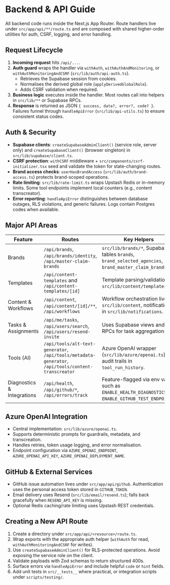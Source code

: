 # Backend & API Guide

All backend code runs inside the Next.js App Router. Route handlers live under `src/app/api/**/route.ts` and are composed with shared higher-order utilities for auth, CSRF, logging, and error handling.

## Request Lifecycle

1. **Incoming request** hits `/api/...`.
2. **Auth guard** wraps the handler via `withAuth`, `withAuthAndMonitoring`, or `withAuthMonitoringAndCSRF` (`src/lib/auth/api-auth.ts`).  
   - Retrieves the Supabase session from cookies.  
   - Normalises the derived global role (`applyDerivedGlobalRole`).  
   - Adds CSRF validation when required.
3. **Business logic** executes inside the handler. Most routes call into helpers in `src/lib/**` or Supabase RPCs.
4. **Response** is returned as JSON `{ success, data?, error?, code? }`. Failures funnel through `handleApiError` (`src/lib/api-utils.ts`) to ensure consistent status codes.

## Auth & Security

- **Supabase clients**: `createSupabaseAdminClient()` (service role, server only) and `createSupabaseClient()` (browser singleton) in `src/lib/supabase/client.ts`.
- **CSRF protection**: `withCSRF` middleware + `src/components/csrf-initializer.tsx` seed and validate the token for state-changing routes.
- **Brand access checks**: `userHasBrandAccess` (`src/lib/auth/brand-access.ts`) protects brand-scoped operations.
- **Rate limiting**: `src/lib/rate-limit.ts` wraps Upstash Redis or in-memory limits. Some tool endpoints implement local counters (e.g., content transcreator).
- **Error reporting**: `handleApiError` distinguishes between database outages, RLS violations, and generic failures. Logs contain Postgres codes when available.

## Major API Areas

| Feature | Routes | Key Helpers |
|---------|--------|-------------|
| Brands | `/api/brands`, `/api/brands/identity`, `/api/master-claim-brands` | `src/lib/brands/*`, Supabase tables `brands`, `brand_selected_agencies`, `brand_master_claim_brands`. |
| Templates | `/api/content-templates` and `/api/content-templates/[id]` | Template parsing/validation in `src/lib/content/templates`. |
| Content & Workflows | `/api/content`, `/api/content/[id]/**`, `/api/workflows` | Workflow orchestration lives in `src/lib/content`, notifications in `src/lib/notifications`. |
| Tasks & Assignments | `/api/me/tasks`, `/api/users/search`, `/api/users/resend-invite` | Uses Supabase views and RPCs for task aggregation. |
| Tools (AI) | `/api/tools/alt-text-generator`, `/api/tools/metadata-generator`, `/api/tools/content-transcreator` | Azure OpenAI wrapper (`src/lib/azure/openai.ts`), audit trails in `tool_run_history`. |
| Diagnostics & Integrations | `/api/health`, `/api/github/*`, `/api/errors/track` | Feature-flagged via env vars such as `ENABLE_HEALTH_DIAGNOSTICS`, `ENABLE_GITHUB_TEST_ENDPOINTS`. |

## Azure OpenAI Integration

- Central implementation: `src/lib/azure/openai.ts`.  
- Supports deterministic prompts for guardrails, metadata, and transcreation.  
- Handles retries, token usage logging, and error normalisation.  
- Endpoint configuration via `AZURE_OPENAI_ENDPOINT`, `AZURE_OPENAI_API_KEY`, `AZURE_OPENAI_DEPLOYMENT_NAME`.

## GitHub & External Services

- GitHub issue automation lives under `src/app/api/github`. Authentication uses the personal access token stored in `GITHUB_TOKEN`.
- Email delivery uses Resend (`src/lib/email/resend.ts`); falls back gracefully when `RESEND_API_KEY` is missing.
- Optional Redis caching/rate limiting uses Upstash REST credentials.

## Creating a New API Route

1. Create a directory under `src/app/api/<resource>/route.ts`.  
2. Wrap exports with the appropriate auth helper (`withAuth` for read, `withAuthMonitoringAndCSRF` for writes).  
3. Use `createSupabaseAdminClient()` for RLS-protected operations. Avoid exposing the service role on the client.  
4. Validate payloads with Zod schemas to return structured 400s.  
5. Surface errors via `handleApiError` and include helpful `code` or `hint` fields.  
6. Add unit tests in `src/__tests__` where practical, or integration scripts under `scripts/testing/`.
